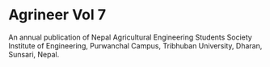 # Agrineer Vol 7
An annual publication of Nepal Agricultural Engineering Students Society Institute of Engineering, Purwanchal Campus, Tribhuban University, Dharan, Sunsari, Nepal.